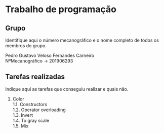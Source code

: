 
# Trabalho de programação

## Grupo

Identifique aqui o número mecanográfico e o nome completo de todos
os membros do grupo.

Pedro Gustavo Veloso Fernandes Carneiro\
NºMecanográfico -> 201906293


## Tarefas realizadas

Indique aqui as tarefas que conseguiu realizar e quais não. 

1. Color\
1.1. Constructors\
1.2. Operator overloading\
1.3. Invert\
1.4. To gray scale\
1.5. Mix



